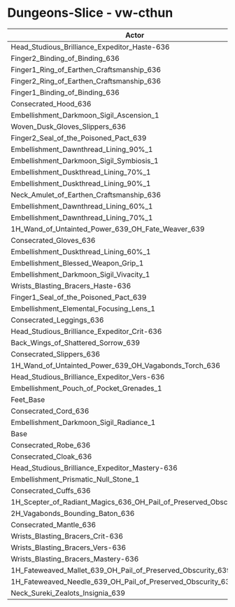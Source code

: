 # Dungeons-Slice - vw-cthun
| Actor | DPS | Increase |
|---|:---:|:---:|
|Head_Studious_Brilliance_Expeditor_Haste-636|1386094|1.38%|
|Finger2_Binding_of_Binding_636|1385987|1.37%|
|Finger1_Ring_of_Earthen_Craftsmanship_636|1385240|1.32%|
|Finger2_Ring_of_Earthen_Craftsmanship_636|1384176|1.24%|
|Finger1_Binding_of_Binding_636|1384166|1.24%|
|Consecrated_Hood_636|1381668|1.06%|
|Embellishment_Darkmoon_Sigil_Ascension_1|1380682|0.98%|
|Woven_Dusk_Gloves_Slippers_636|1379965|0.93%|
|Finger2_Seal_of_the_Poisoned_Pact_639|1379866|0.92%|
|Embellishment_Dawnthread_Lining_90%_1|1378827|0.85%|
|Embellishment_Darkmoon_Sigil_Symbiosis_1|1378730|0.84%|
|Embellishment_Duskthread_Lining_70%_1|1378093|0.80%|
|Embellishment_Duskthread_Lining_90%_1|1377201|0.73%|
|Neck_Amulet_of_Earthen_Craftsmanship_636|1376301|0.66%|
|Embellishment_Dawnthread_Lining_60%_1|1375802|0.63%|
|Embellishment_Dawnthread_Lining_70%_1|1375725|0.62%|
|1H_Wand_of_Untainted_Power_639_OH_Fate_Weaver_639|1375215|0.58%|
|Consecrated_Gloves_636|1375092|0.58%|
|Embellishment_Duskthread_Lining_60%_1|1374275|0.52%|
|Embellishment_Blessed_Weapon_Grip_1|1373852|0.48%|
|Embellishment_Darkmoon_Sigil_Vivacity_1|1373813|0.48%|
|Wrists_Blasting_Bracers_Haste-636|1372577|0.39%|
|Finger1_Seal_of_the_Poisoned_Pact_639|1371959|0.35%|
|Embellishment_Elemental_Focusing_Lens_1|1371490|0.31%|
|Consecrated_Leggings_636|1370343|0.23%|
|Head_Studious_Brilliance_Expeditor_Crit-636|1370089|0.21%|
|Back_Wings_of_Shattered_Sorrow_639|1369908|0.20%|
|Consecrated_Slippers_636|1369777|0.19%|
|1H_Wand_of_Untainted_Power_639_OH_Vagabonds_Torch_636|1369562|0.17%|
|Head_Studious_Brilliance_Expeditor_Vers-636|1369344|0.16%|
|Embellishment_Pouch_of_Pocket_Grenades_1|1368968|0.13%|
|Feet_Base|1368944|0.13%|
|Consecrated_Cord_636|1368652|0.10%|
|Embellishment_Darkmoon_Sigil_Radiance_1|1367390|0.01%|
|Base|1367223|0.00%|
|Consecrated_Robe_636|1366945|-0.02%|
|Consecrated_Cloak_636|1366936|-0.02%|
|Head_Studious_Brilliance_Expeditor_Mastery-636|1366915|-0.02%|
|Embellishment_Prismatic_Null_Stone_1|1366716|-0.04%|
|Consecrated_Cuffs_636|1366117|-0.08%|
|1H_Scepter_of_Radiant_Magics_636_OH_Pail_of_Preserved_Obscurity_639|1365540|-0.12%|
|2H_Vagabonds_Bounding_Baton_636|1365126|-0.15%|
|Consecrated_Mantle_636|1364752|-0.18%|
|Wrists_Blasting_Bracers_Crit-636|1364532|-0.20%|
|Wrists_Blasting_Bracers_Vers-636|1363116|-0.30%|
|Wrists_Blasting_Bracers_Mastery-636|1362041|-0.38%|
|1H_Fateweaved_Mallet_639_OH_Pail_of_Preserved_Obscurity_639|1358318|-0.65%|
|1H_Fateweaved_Needle_639_OH_Pail_of_Preserved_Obscurity_639|1357839|-0.69%|
|Neck_Sureki_Zealots_Insignia_639|1330089|-2.72%|
